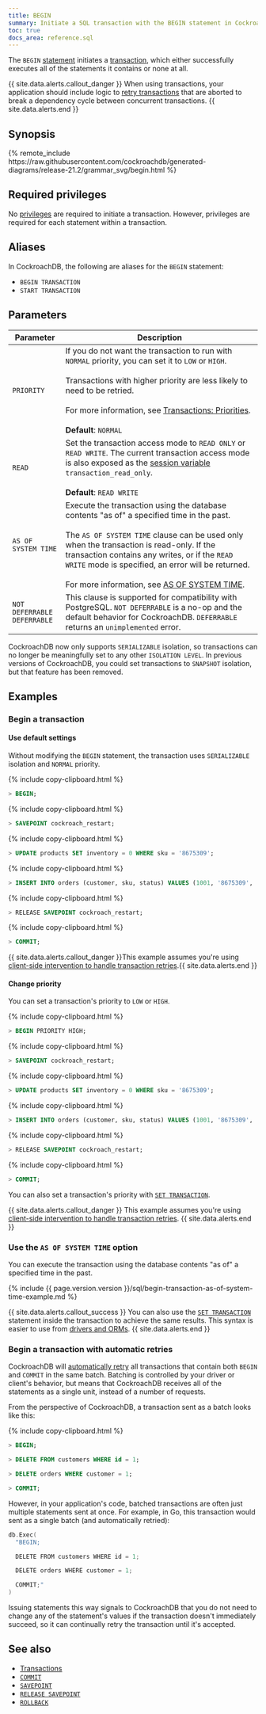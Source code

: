 ```yaml
---
title: BEGIN
summary: Initiate a SQL transaction with the BEGIN statement in CockroachDB.
toc: true
docs_area: reference.sql 
---
```


The `BEGIN` [statement](sql-statements.html) initiates a [transaction](transactions.html), which either successfully executes all of the statements it contains or none at all.

{{ site.data.alerts.callout_danger }}
When using transactions, your application should include logic to [retry transactions](transactions.html#transaction-retries) that are aborted to break a dependency cycle between concurrent transactions.
{{ site.data.alerts.end }}


## Synopsis

<div>
{%  remote_include https://raw.githubusercontent.com/cockroachdb/generated-diagrams/release-21.2/grammar_svg/begin.html %}
</div>

## Required privileges

No [privileges](authorization.html#assign-privileges) are required to initiate a transaction. However, privileges are required for each statement within a transaction.

## Aliases

In CockroachDB, the following are aliases for the `BEGIN` statement:

- `BEGIN TRANSACTION`
- `START TRANSACTION`

## Parameters

 Parameter | Description
-----------|-------------
`PRIORITY` | If you do not want the transaction to run with `NORMAL` priority, you can set it to `LOW` or `HIGH`.<br/><br/>Transactions with higher priority are less likely to need to be retried.<br/><br/>For more information, see [Transactions: Priorities](transactions.html#transaction-priorities).<br/><br/>**Default**: `NORMAL`
`READ` | Set the transaction access mode to `READ ONLY` or `READ WRITE`. The current transaction access mode is also exposed as the [session variable](show-vars.html) `transaction_read_only`.<br><br>**Default**: `READ WRITE`
`AS OF SYSTEM TIME` | Execute the transaction using the database contents "as of" a specified time in the past.<br/><br/> The `AS OF SYSTEM TIME` clause can be used only when the transaction is read-only. If the transaction contains any writes, or if the `READ WRITE` mode is specified, an error will be returned.<br/><br/>For more information, see [AS OF SYSTEM TIME](as-of-system-time.html).
`NOT DEFERRABLE`<br>`DEFERRABLE` |  This clause is supported for compatibility with PostgreSQL. `NOT DEFERRABLE` is a no-op and the default behavior for CockroachDB. `DEFERRABLE` returns an `unimplemented` error.

 CockroachDB now only supports `SERIALIZABLE` isolation, so transactions can no longer be meaningfully set to any other `ISOLATION LEVEL`. In previous versions of CockroachDB, you could set transactions to `SNAPSHOT` isolation, but that feature has been removed.

## Examples

### Begin a transaction

#### Use default settings

Without modifying the `BEGIN` statement, the transaction uses `SERIALIZABLE` isolation and `NORMAL` priority.

{%  include copy-clipboard.html %}
~~~ sql
> BEGIN;
~~~

{%  include copy-clipboard.html %}
~~~ sql
> SAVEPOINT cockroach_restart;
~~~

{%  include copy-clipboard.html %}
~~~ sql
> UPDATE products SET inventory = 0 WHERE sku = '8675309';
~~~

{%  include copy-clipboard.html %}
~~~ sql
> INSERT INTO orders (customer, sku, status) VALUES (1001, '8675309', 'new');
~~~

{%  include copy-clipboard.html %}
~~~ sql
> RELEASE SAVEPOINT cockroach_restart;
~~~

{%  include copy-clipboard.html %}
~~~ sql
> COMMIT;
~~~

{{ site.data.alerts.callout_danger }}This example assumes you're using <a href="transactions.html#client-side-intervention">client-side intervention to handle transaction retries</a>.{{ site.data.alerts.end }}

#### Change priority

You can set a transaction's priority to `LOW` or `HIGH`.

{%  include copy-clipboard.html %}
~~~ sql
> BEGIN PRIORITY HIGH;
~~~

{%  include copy-clipboard.html %}
~~~ sql
> SAVEPOINT cockroach_restart;
~~~

{%  include copy-clipboard.html %}
~~~ sql
> UPDATE products SET inventory = 0 WHERE sku = '8675309';
~~~

{%  include copy-clipboard.html %}
~~~ sql
> INSERT INTO orders (customer, sku, status) VALUES (1001, '8675309', 'new');
~~~

{%  include copy-clipboard.html %}
~~~ sql
> RELEASE SAVEPOINT cockroach_restart;
~~~

{%  include copy-clipboard.html %}
~~~ sql
> COMMIT;
~~~

You can also set a transaction's priority with [`SET TRANSACTION`](set-transaction.html).

{{ site.data.alerts.callout_danger }}
This example assumes you're using [client-side intervention to handle transaction retries](transactions.html#client-side-intervention).
{{ site.data.alerts.end }}

### Use the `AS OF SYSTEM TIME` option

You can execute the transaction using the database contents "as of" a specified time in the past.

{%  include {{  page.version.version  }}/sql/begin-transaction-as-of-system-time-example.md %}

{{ site.data.alerts.callout_success }}
You can also use the [`SET TRANSACTION`](set-transaction.html#use-the-as-of-system-time-option) statement inside the transaction to achieve the same results. This syntax is easier to use from [drivers and ORMs](install-client-drivers.html).
{{ site.data.alerts.end }}

### Begin a transaction with automatic retries

CockroachDB will [automatically retry](transactions.html#transaction-retries) all transactions that contain both `BEGIN` and `COMMIT` in the same batch. Batching is controlled by your driver or client's behavior, but means that CockroachDB receives all of the statements as a single unit, instead of a number of requests.

From the perspective of CockroachDB, a transaction sent as a batch looks like this:

{%  include copy-clipboard.html %}
~~~ sql
> BEGIN;

> DELETE FROM customers WHERE id = 1;

> DELETE orders WHERE customer = 1;

> COMMIT;
~~~

However, in your application's code, batched transactions are often just multiple statements sent at once. For example, in Go, this transaction would sent as a single batch (and automatically retried):

~~~ go
db.Exec(
  "BEGIN;

  DELETE FROM customers WHERE id = 1;

  DELETE orders WHERE customer = 1;

  COMMIT;"
)
~~~

Issuing statements this way signals to CockroachDB that you do not need to change any of the statement's values if the transaction doesn't immediately succeed, so it can continually retry the transaction until it's accepted.

## See also

- [Transactions](transactions.html)
- [`COMMIT`](commit-transaction.html)
- [`SAVEPOINT`](savepoint.html)
- [`RELEASE SAVEPOINT`](release-savepoint.html)
- [`ROLLBACK`](rollback-transaction.html)
